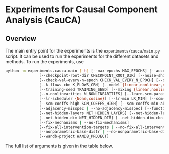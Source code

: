 # Experiments for Causal Component Analysis (CauCA)

## Overview

The main entry point for the experiments is the `experiments/cauca/main.py` script.
It can be used to run the experiments for the different datasets and methods.
To run the experiments, use
```bash
python -m experiments.cauca.main [-h] [--max-epochs MAX_EPOCHS] [--accelerator ACCELERATOR] [--batch-size BATCH_SIZE] [--lr LR]
               [--checkpoint-root-dir CHECKPOINT_ROOT_DIR] [--noise-shift-type {mean,std}]
               [--check-val-every-n-epoch CHECK_VAL_EVERY_N_EPOCH] [--dgp DGP] [--k-flows K_FLOWS]
               [--k-flows-cbn K_FLOWS_CBN] [--model {linear,nonlinear,naive}] [--seed SEED]
               [--training-seed TRAINING_SEED] [--mixing {linear,nonlinear}] [--scm {linear,location-scale}]
               [--n-nonlinearities N_NONLINEARITIES] [--learn-scm-params | --no-learn-scm-params]
               [--lr-scheduler {None,cosine}] [--lr-min LR_MIN] [--scm-coeffs-low SCM_COEFFS_LOW]
               [--scm-coeffs-high SCM_COEFFS_HIGH] [--scm-coeffs-min-abs-value SCM_COEFFS_MIN_ABS_VALUE] [--snr SNR]
               [--adjacency-misspec | --no-adjacency-misspec] [--function-misspec | --no-function-misspec]
               [--net-hidden-layers NET_HIDDEN_LAYERS] [--net-hidden-layers-cbn NET_HIDDEN_LAYERS_CBN]
               [--net-hidden-dim NET_HIDDEN_DIM] [--net-hidden-dim-cbn NET_HIDDEN_DIM_CBN]
               [--fix-mechanisms | --no-fix-mechanisms]
               [--fix-all-intervention-targets | --no-fix-all-intervention-targets]
               [--nonparametric-base-distr | --no-nonparametric-base-distr] [--wandb | --no-wandb]
               [--wandb-project WANDB_PROJECT]
```
The full list of arguments is given in the table below.